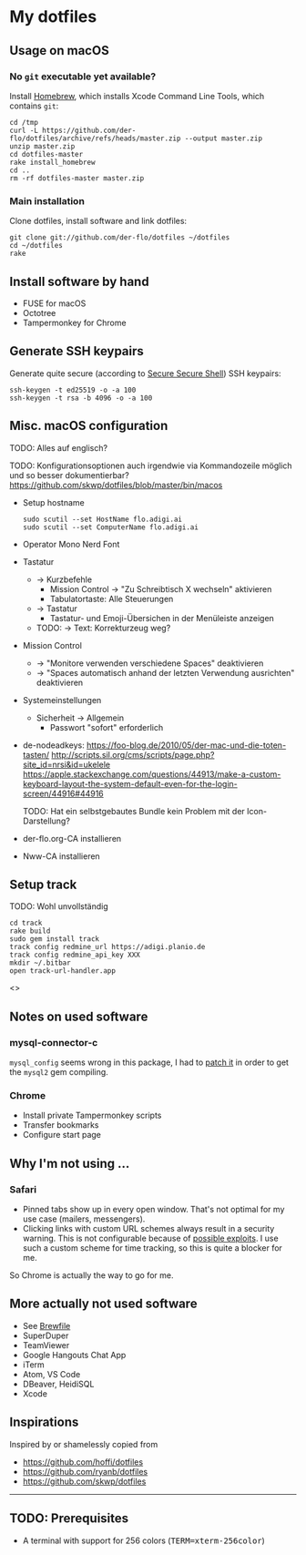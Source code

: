 # My dotfiles

## Usage on macOS

### No `git` executable yet available?

Install [Homebrew](https://brew.sh/), which installs Xcode Command Line Tools, which contains `git`:

```
cd /tmp
curl -L https://github.com/der-flo/dotfiles/archive/refs/heads/master.zip --output master.zip
unzip master.zip
cd dotfiles-master
rake install_homebrew
cd ..
rm -rf dotfiles-master master.zip
```

### Main installation

Clone dotfiles, install software and link dotfiles:

```
git clone git://github.com/der-flo/dotfiles ~/dotfiles
cd ~/dotfiles
rake
```

## Install software by hand

* FUSE for macOS
* Octotree
* Tampermonkey for Chrome

## Generate SSH keypairs

Generate quite secure (according to
[Secure Secure Shell](https://stribika.github.io/2015/01/04/secure-secure-shell.html))
SSH keypairs:

```
ssh-keygen -t ed25519 -o -a 100
ssh-keygen -t rsa -b 4096 -o -a 100
```

## Misc. macOS configuration

TODO: Alles auf englisch?

TODO: Konfigurationsoptionen auch irgendwie via Kommandozeile möglich und so
      besser dokumentierbar?
      https://github.com/skwp/dotfiles/blob/master/bin/macos

* Setup hostname
  ```
  sudo scutil --set HostName flo.adigi.ai
  sudo scutil --set ComputerName flo.adigi.ai
  ```
* Operator Mono Nerd Font
* Tastatur
  * → Kurzbefehle
    * Mission Control → "Zu Schreibtisch X wechseln" aktivieren
    * Tabulatortaste: Alle Steuerungen
  * → Tastatur
    * Tastatur- und Emoji-Übersichen in der Menüleiste anzeigen
  * TODO: → Text: Korrekturzeug weg?
* Mission Control
  * → "Monitore verwenden verschiedene Spaces" deaktivieren
  * → "Spaces automatisch anhand der letzten Verwendung ausrichten" deaktivieren
* Systemeinstellungen
  * Sicherheit → Allgemein
    * Passwort "sofort" erforderlich
* de-nodeadkeys:
  https://foo-blog.de/2010/05/der-mac-und-die-toten-tasten/
  http://scripts.sil.org/cms/scripts/page.php?site_id=nrsi&id=ukelele
  https://apple.stackexchange.com/questions/44913/make-a-custom-keyboard-layout-the-system-default-even-for-the-login-screen/44916#44916

  TODO: Hat ein selbstgebautes Bundle kein Problem mit der Icon-Darstellung?
* der-flo.org-CA installieren
* Nww-CA installieren

## Setup track

TODO: Wohl unvollständig
```
cd track
rake build
sudo gem install track
track config redmine_url https://adigi.planio.de
track config redmine_api_key XXX
mkdir ~/.bitbar
open track-url-handler.app
```

<<Tampermonkey-Skript installieren>>


## Notes on used software

### mysql-connector-c

`mysql_config` seems wrong in this package, I had to
[patch it](https://stackoverflow.com/a/44790834) in order to get the `mysql2`
gem compiling.

### Chrome

* Install private Tampermonkey scripts
* Transfer bookmarks
* Configure start page

## Why I'm not using …

### Safari

* Pinned tabs show up in every open window. That's not optimal for my use case
(mailers, messengers).
* Clicking links with custom URL schemes always result in a security warning.
  This is not configurable because of
  [possible exploits](https://digitasecurity.com/blog/2018/08/30/windshift/).
  I use such a custom scheme for time tracking, so this is quite a blocker for
  me.

So Chrome is actually the way to go for me.

## More actually not used software

* See [Brewfile](Brewfile)
* SuperDuper
* TeamViewer
* Google Hangouts Chat App
* iTerm
* Atom, VS Code
* DBeaver, HeidiSQL
* Xcode

## Inspirations

Inspired by or shamelessly copied from

* https://github.com/hoffi/dotfiles
* https://github.com/ryanb/dotfiles
* https://github.com/skwp/dotfiles

---

## TODO: Prerequisites

* A terminal with support for 256 colors (<tt>TERM=xterm-256color</tt>)

